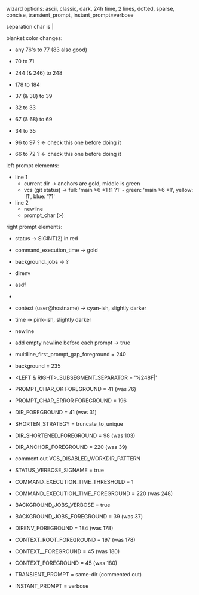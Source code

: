 wizard options:
ascii, classic, dark, 24h time, 2 lines, dotted, sparse, concise, transient_prompt, instant_prompt=verbose

separation char is |

blanket color changes:
- any 76's to 77 (83 also good)
- 70 to 71
- 244 (& 246) to 248
- 178 to 184
- 37 (& 38) to 39
- 32 to 33
- 67 (& 68) to 69
- 34 to 35

- 96 to 97 ? <- check this one before doing it
- 66 to 72 ? <- check this one before doing it


left prompt elements:
- line 1
    - current dir -> anchors are gold, middle is green
    - vcs (git status) -> full: 'main >6 *1 !1 ?1' - green: 'main >6 *1', yellow: '!1', blue: '?1'
- line 2
    - newline
    - prompt_char (>)

right prompt elements:
- status -> SIGINT(2) in red
- command_execution_time -> gold
- background_jobs -> ?
- direnv
- asdf
- <bunch of envs>
- context (user@hostname) -> cyan-ish, slightly darker
- time -> pink-ish, slightly darker
- newline

- add empty newline before each prompt -> true

- multiline_first_prompt_gap_foreground = 240

- background = 235
- <LEFT & RIGHT>_SUBSEGMENT_SEPARATOR = '%248F|'

- PROMPT_CHAR_OK FOREGROUND = 41 (was 76)
- PROMPT_CHAR_ERROR FOREGROUND = 196

- DIR_FOREGROUND = 41 (was 31)
- SHORTEN_STRATEGY = truncate_to_unique
- DIR_SHORTENED_FOREGROUND = 98 (was 103)
- DIR_ANCHOR_FOREGROUND = 220 (was 39)

- comment out VCS_DISABLED_WORKDIR_PATTERN

- STATUS_VERBOSE_SIGNAME = true

- COMMAND_EXECUTION_TIME_THRESHOLD = 1
- COMMAND_EXECUTION_TIME_FOREGROUND = 220 (was 248)

- BACKGROUND_JOBS_VERBOSE = true
- BACKGROUND_JOBS_FOREGROUND = 39 (was 37)
- DIRENV_FOREGROUND = 184 (was 178)

- CONTEXT_ROOT_FOREGROUND = 197 (was 178)
- CONTEXT_<REMOTE>_FOREGROUND = 45 (was 180)
- CONTEXT_FOREGROUND = 45 (was 180)

- TRANSIENT_PROMPT = same-dir (commented out)

- INSTANT_PROMPT = verbose
